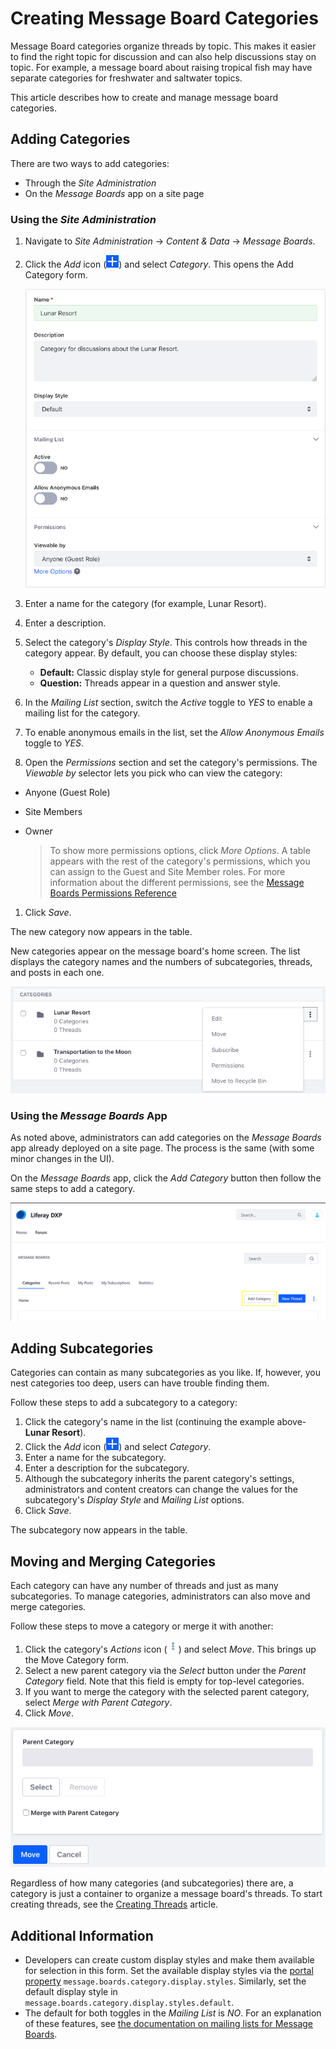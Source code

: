 # Creating Message Board Categories

Message Board categories organize threads by topic. This makes it easier to find the right topic for discussion and can also help discussions stay on topic. For example, a message board about raising tropical fish may have separate categories for freshwater and saltwater topics.

This article describes how to create and manage message board categories.

## Adding Categories

There are two ways to add categories:

* Through the _Site Administration_
* On the _Message Boards_ app on a site page

### Using the _Site Administration_

1. Navigate to _Site Administration_ &rarr; _Content & Data_ &rarr; _Message Boards_.
1. Click the *Add* icon (![Add](./creating-message-boards-categories/images/01.png)) and select *Category*. This opens the Add Category form.

    ![Figure 1: You have several options to create a message board category for your needs.](./creating-message-boards-categories/images/02.png)

1. Enter a name for the category (for example, Lunar Resort).
1. Enter a description.
1. Select the category's _Display Style_. This controls how threads in the category appear. By default, you can choose these display styles:

    * **Default:** Classic display style for general purpose discussions.
    * **Question:** Threads appear in a question and answer style.

1. In the _Mailing List_ section, switch the *Active* toggle to *YES* to enable a mailing list for the category.
1. To enable anonymous emails in the list, set the *Allow Anonymous Emails* toggle to *YES*.
1. Open the *Permissions* section and set the category's permissions. The *Viewable by* selector lets you pick who can view the category:

* Anyone (Guest Role)
* Site Members
* Owner

    > To show more permissions options, click *More Options*. A table appears with the rest of the category's permissions, which you can assign to the Guest and Site Member roles. For more information about the different permissions, see the [Message Boards Permissions Reference](./08-message-boards-permissions-reference.md)

1. Click *Save*.

The new category now appears in the table.

New categories appear on the message board's home screen. The list displays the category names and the numbers of subcategories, threads, and posts in each one.

![Figure 2: Categories help you organize threads so users can find topical threads that interest them.](./creating-message-boards-categories/images/03.png)

### Using the _Message Boards_ App

As noted above, administrators can add categories on the _Message Boards_ app already deployed on a site page. The process is the same (with some minor changes in the UI).

On the _Message Boards_ app, click the _Add Category_ button then follow the same steps to add a category.

![Using the app to create a category](./creating-message-boards-categories/images/04.png)

## Adding Subcategories

Categories can contain as many subcategories as you like. If, however, you nest categories too deep, users can have trouble finding them.

Follow these steps to add a subcategory to a category:

1. Click the category's name in the list (continuing the example above- **Lunar Resort**).
1. Click the *Add* icon (![Add](./creating-message-boards-categories/images/01.png)) and select *Category*.
1. Enter a name for the subcategory.
1. Enter a description for the subcategory.
1. Although the subcategory inherits the parent category's settings, administrators and content creators can change the values for the subcategory's _Display Style_ and _Mailing List_ options.
1. Click *Save*.

The subcategory now appears in the table.

## Moving and Merging Categories

Each category can have any number of threads and just as many subcategories. To manage categories, administrators can also move and merge categories.

Follow these steps to move a category or merge it with another:

1. Click the category's *Actions* icon (![Actions](./creating-message-boards-categories/images/05.png)) and select *Move*. This brings up the Move Category form.
1. Select a new parent category via the *Select* button under the *Parent Category* field. Note that this field is empty for top-level categories.
1. If you want to merge the category with the selected parent category, select *Merge with Parent Category*.
1. Click *Move*.

![Figure 3: The Move Category form lets you move and merge categories.](./creating-message-boards-categories/images/06.png)

Regardless of how many categories (and subcategories) there are, a category is just a container to organize a message board's threads. To start creating threads, see the [Creating Threads]() article.

## Additional Information

* Developers can create custom display styles and make them available for selection in this form. Set the available display styles via the [portal property](https://docs.liferay.com/dxp/portal/7.2-latest/propertiesdoc/portal.properties.html#Message%20Boards%20Portlet) `message.boards.category.display.styles`. Similarly, set the default display style in `message.boards.category.display.styles.default`.
* The default for both toggles in the _Mailing List_ is *NO*. For an explanation of these features, see [the documentation on mailing lists for Message Boards](https://help.liferay.com/hc/en-us/articles/360028720852-User-Subscriptions-and-Mailing-Lists).
